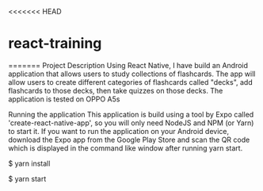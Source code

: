 <<<<<<< HEAD
# react-training
=======
Project Description
Using React Native, I have build an Android application that allows users to study collections of flashcards. The app will allow users to create different categories of flashcards called "decks", add flashcards to those decks, then take quizzes on those decks. The application is tested on OPPO A5s

Running the application
This application is build using a tool by Expo called 'create-react-native-app', so you will only need NodeJS and NPM (or Yarn) to start it. If you want to run the application on your Android device, download the Expo app from the Google Play Store and scan the QR code which is displayed in the command like window after running yarn start.

$ yarn install

$ yarn start

